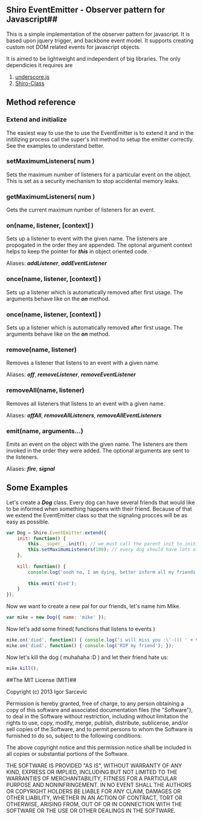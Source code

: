 ## Shiro EventEmitter - Observer pattern for Javascript##

This is a simple implementation of the observer pattern for javascript. It is based upon jquery trigger, and backbone event model. It supports creating custom not DOM related events for javascript objects.

It is aimed to be lightweight and independent of big libraries. The only dependicies it requires are 

1. [underscore.js](http://underscorejs.org/)
2. [Shiro-Class](https://github.com/shiroyasha/shiro-class)

## Method reference ##

### Extend and initialize ###
The easiest way to use the to use the EventEmitter is to extend it and in the initilizing process call the super's init method to setup the emitter correctly. See the examples to understand better.

### setMaximumListeners( num ) ###
Sets the maximum number of listeners for a particular event on the object. This is set as a security mechanism to stop accidental memory leaks.
    
### getMaximumListeners( num ) ###
Gets the current maximum number of listeners for an event.

### on(name, listener, [context] ) ###
Sets up a listener to event with the given name. The listeners are propogated in the order they are appended. The optonal argument context helps to keep the pointer for ***this*** in object oriented code.

Aliases: ***addListener***, ***addEventListener***

### once(name, listener, [context] ) ###
Sets up a listener which is automatically removed after first usage. The arguments behave like on the ***on*** method.

### once(name, listener, [context] ) ###
Sets up a listener which is automatically removed after first usage. The arguments behave like on the ***on*** method.

### remove(name, listener) ###
Removes a listener that listens to an event with a given name.

Aliases: ***off***, ***removeListener***, ***removeEventListener***

### removeAll(name, listener) ###
Removes all listeners that listens to an event with a given name.

Aliases: ***offAll***, ***removeAllListeners***, ***removeAllEventListeners***

### emit(name, arguments...) ###
Emits an event on the object with the given name. The listeners are them invoked in the order they were added. The optional arguments are sent to the listeners.

Aliases: ***fire***, ***signal***

## Some Examples ##

Let's create a ***Dog*** class. Every dog can have several friends that would like to be informed when something happens with their friend. Because of that we extend the EventEmitter class so that the signaling procces will be as easy as possible.

```javascript
var Dog = Shiro.EventEmitter.extend({
    init: function() {
        this.__super__.init(); // we must call the parent init to initialize the event emitter
        this.setMaximumListeners(100); // every dog should have lots of friends
    },
    
    kill: function() {
        console.log('oooh no, I am dying, better inform all my friends');
        
        this.emit('died');
    }
});
```

Now we want to create a new pal for our friends, let's name him Mike.
```javascript
var mike = new Dog({ name: 'mike' });
```

Now let's add some frined( functions that listens to events )
```javascript
mike.on('died', function() { console.log('i will miss you :\'-((( ' + this.name ); }, dog );
mike.on('died', function() { console.log('RIP my friend'); });
```

Now let's kill the dog ( muhahaha :D ) and let their friend hate us:
```javascript
mike.kill();
```

##The MIT License (MIT)##

Copyright (c) 2013 Igor Sarcevic

Permission is hereby granted, free of charge, to any person obtaining a copy
of this software and associated documentation files (the "Software"), to deal
in the Software without restriction, including without limitation the rights
to use, copy, modify, merge, publish, distribute, sublicense, and/or sell
copies of the Software, and to permit persons to whom the Software is
furnished to do so, subject to the following conditions:

The above copyright notice and this permission notice shall be included in
all copies or substantial portions of the Software.

THE SOFTWARE IS PROVIDED "AS IS", WITHOUT WARRANTY OF ANY KIND, EXPRESS OR
IMPLIED, INCLUDING BUT NOT LIMITED TO THE WARRANTIES OF MERCHANTABILITY,
FITNESS FOR A PARTICULAR PURPOSE AND NONINFRINGEMENT. IN NO EVENT SHALL THE
AUTHORS OR COPYRIGHT HOLDERS BE LIABLE FOR ANY CLAIM, DAMAGES OR OTHER
LIABILITY, WHETHER IN AN ACTION OF CONTRACT, TORT OR OTHERWISE, ARISING FROM,
OUT OF OR IN CONNECTION WITH THE SOFTWARE OR THE USE OR OTHER DEALINGS IN
THE SOFTWARE.
